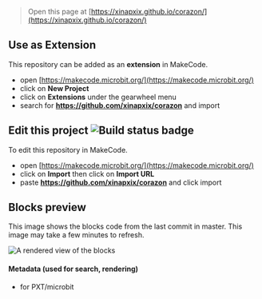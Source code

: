 
> Open this page at [https://xinapxix.github.io/corazon/](https://xinapxix.github.io/corazon/)

## Use as Extension

This repository can be added as an **extension** in MakeCode.

* open [https://makecode.microbit.org/](https://makecode.microbit.org/)
* click on **New Project**
* click on **Extensions** under the gearwheel menu
* search for **https://github.com/xinapxix/corazon** and import

## Edit this project ![Build status badge](https://github.com/xinapxix/corazon/workflows/MakeCode/badge.svg)

To edit this repository in MakeCode.

* open [https://makecode.microbit.org/](https://makecode.microbit.org/)
* click on **Import** then click on **Import URL**
* paste **https://github.com/xinapxix/corazon** and click import

## Blocks preview

This image shows the blocks code from the last commit in master.
This image may take a few minutes to refresh.

![A rendered view of the blocks](https://github.com/xinapxix/corazon/raw/master/.github/makecode/blocks.png)

#### Metadata (used for search, rendering)

* for PXT/microbit
<script src="https://makecode.com/gh-pages-embed.js"></script><script>makeCodeRender("{{ site.makecode.home_url }}", "{{ site.github.owner_name }}/{{ site.github.repository_name }}");</script>
